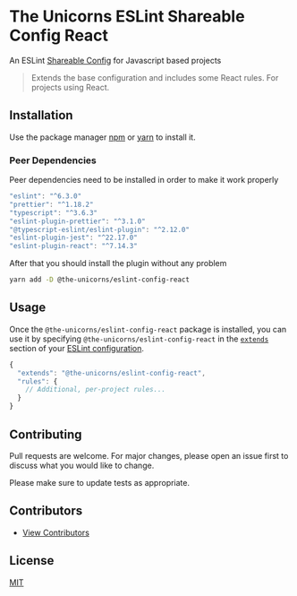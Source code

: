# The Unicorns ESLint Shareable Config React

An ESLint [Shareable Config](https://eslint.org/docs/developer-guide/shareable-configs) for Javascript based projects

>Extends the base configuration and includes some React rules. For projects using React.

## Installation

Use the package manager [npm](https://www.npmjs.com) or [yarn](https://yarnpkg.com/) to install it.

### Peer Dependencies

Peer dependencies need to be installed in order to make it work properly

```javascript
"eslint": "^6.3.0"
"prettier": "^1.18.2"
"typescript": "^3.6.3"
"eslint-plugin-prettier": "^3.1.0"
"@typescript-eslint/eslint-plugin": "^2.12.0"
"eslint-plugin-jest": "^22.17.0"
"eslint-plugin-react": "^7.14.3"
```

After that you should install the plugin without any problem

```bash
yarn add -D @the-unicorns/eslint-config-react
```

## Usage

Once the `@the-unicorns/eslint-config-react` package is installed, you can use it by specifying `@the-unicorns/eslint-config-react` in the [`extends`](http://eslint.org/docs/user-guide/configuring#extending-configuration-files) section of your [ESLint configuration](http://eslint.org/docs/user-guide/configuring).

```js
{
  "extends": "@the-unicorns/eslint-config-react",
  "rules": {
    // Additional, per-project rules...
  }
}
```

## Contributing

Pull requests are welcome. For major changes, please open an issue first to discuss what you would like to change.

Please make sure to update tests as appropriate.

## Contributors

- [View Contributors](https://github.com/the-unicorns/eslint-shareable-config/graphs/contributors)

## License

[MIT](https://choosealicense.com/licenses/mit/)
